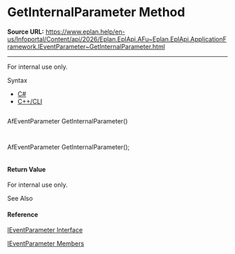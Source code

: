 # GetInternalParameter Method

**Source URL:** https://www.eplan.help/en-us/Infoportal/Content/api/2026/Eplan.EplApi.AFu~Eplan.EplApi.ApplicationFramework.IEventParameter~GetInternalParameter.html

---

For internal use only.

Syntax

- [C#](#i-syntax-CS)
- [C++/CLI](#i-syntax-CPP2005)

```
```
AfEventParameter GetInternalParameter()
```
```

```
```
AfEventParameter GetInternalParameter();
```
```

#### Return Value

For internal use only.



See Also

#### Reference

[IEventParameter Interface](Eplan.EplApi.AFu~Eplan.EplApi.ApplicationFramework.IEventParameter.html)
  
[IEventParameter Members](Eplan.EplApi.AFu~Eplan.EplApi.ApplicationFramework.IEventParameter_members.html)